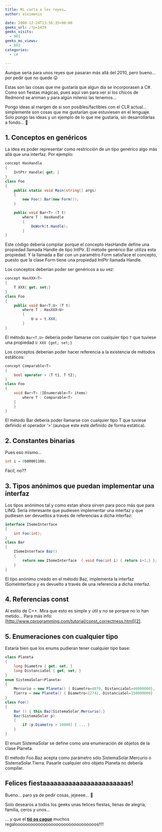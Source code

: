 ```yaml
---
title: Mi carta a los reyes…
author: eiximenis

date: 2008-12-24T13:56:35+00:00
geeks_url: /?p=1429
geeks_visits:
  - 901
geeks_ms_views:
  - 893
categories:
  - c#

---
```

Aunque sería para unos reyes que pasaran más allá del 2010, pero bueno… por pedir que no quede 😛

Estas son las cosas que me gustaría que algun dia se incorporasen a C#. Como son fiestas mágicas, pues aquí van para ver si los chicos de Redmond se animan y para algún milenio las tenemos…

Pongo ideas al margen de si son posibles/factibles con el CLR actual… simplemente son cosas que me gustarían que estuviesen en el lenguaje. Solo pongo las ideas y un ejemplo de lo que me gustaría, sin desarrollarlas a fondo… 🙂

## 1. Conceptos en genéricos

La idea es poder representar como restricción de un tipo genérico algo más allá que una interfaz. Por ejemplo:

```cs
concept HasHandle
{
    IntPtr Handle{ get; }        
}
class Foo
{
    public static void Main(string[] args)
    {
        new Foo().Bar(new Form());
    }

    public void Bar<T> (T t)
        where T : HasHandle
        {
            DoWork(t.Handle);
        }
}
```

Este código deberia compilar porque el concepto HasHandle define una propiedad llamada Handle de tipo IntPtr. El mètode genérico Bar<T> utiliza esta propiedad. Y la llamada a Bar con un paramétro Form satisface el concepto, puesto que la clase Form tiene una propiedad IntPtr llamada Handle.

Los conceptos deberían poder ser genéricos a su vez:

```cs
concept HasXXX<T>
{
    T XXX{ get; set;}        
}
class Foo
{
    public void Bar<T,U> (T t)
        where T : HasXXX<U>
        {
            U u = t.XXX;
        }
}
```

El método `Bar<T,U>` debería poder llamarse con cualquier tipo `T` que tuviese una propiedad `U XXX {get; set;}`

Los conceptos deberían poder hacer referencia a la existencia de métodos estáticos:

```cs
concept Comparable<T>
{
    bool operator > (T t1, T t2);
}
class Foo
{
    void Bar<T> (IEnumerable<T> items)
        where T : Comparable<T>
    {
    }
}
```

El método Bar<T> debería poder llamarse con cualquier tipo T que tuviese definido el operador ‘>’ (aunque este esté definido de forma estática).

## 2. Constantes binarias

Pues eso mismo…

```cs
int i = 0b00001100;
```

Fácil, no??

## 3. Tipos anónimos que puedan implementar una interfaz

Los tipos anónimos tal y como estan ahora sirven para poco más que para LINQ. Sería interesante que pudiesen implementar una interfaz y que pudiesen ser devueltos a través de referencias a dicha interfaz:

```cs
interface ISomeInterface
{
    int Foo(int);
}
class Bar
{
    ISomeInterface Baz()
    {
        return new ISomeInterface  { void Foo(int i) { return i+1;} };
    }
}
```

El tipo anónimo creado en el método Baz, implementa la interfaz ISomeInterface y es devuelto a través de una referencia a dicha interfaz.

## 4. Referencias const

Al estilo de C++. Mira que esto es simple y útil y no se porque no lo han metido… Para más info: [http://www.cprogramming.com/tutorial/const_correctness.html][2].

## 5. Enumeraciones con cualquier tipo

Estaría bien que los enums pudieran tener cualquier tipo base:

```cs
class Planeta
{
    long Diametro { get; set; }
    long DistanciaSol { get; set; }
}
enum SistemaSolar<Planeta>
{
    Mercurio = new Planeta() { Diametro=4879, DistanciaSol=46000000},
    Tierra = new Planeta() { Diametro=12742, DistanciaSol=150000000}
}
class Foo()
{
    Bar () { this.Baz(SistemaSolar.Mercurio);}
    Baz(SistemaSolar p)
    {
        if (p.Diametro > 10000) { ... }
    }
}
```

El enum SistemaSolar se define como una enumeración de objetos de la clase Planeta.

El método Foo.Baz acepta como parámetro sólo SistemaSolar.Mercurio o SistemaSolar.Tierra. Pasarle cualquier otro objeto Planeta no debería compilar.

## Felices fiestaaaaaaaaaaaaaaaaaaaaaaas!

Bueno… paro ya de pedir cosas, jejeeee… 🙂

Solo desearos a todos los geeks unas felices fiestas, llenas de alegría, familia, ceros y unos…

… y que el [**tió os cague**][3] muchos regaloooooooooooooooooooooooooooooooos!!!!

 [1]: http://11011.net/software/vspaste
 [2]: http://www.cprogramming.com/tutorial/const_correctness.html "http://www.cprogramming.com/tutorial/const_correctness.html"
 [3]: http://es.wikipedia.org/wiki/Canciones_del_Ti%C3%B3